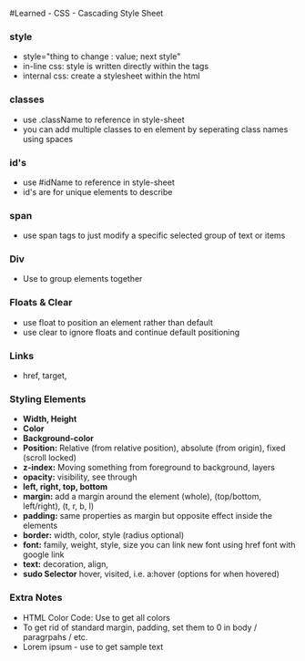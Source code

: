 #Learned - CSS - Cascading Style Sheet


### style

* style="thing to change : value; next style"
* in-line css: style is written directly within the tags
* internal css: create a stylesheet within the html

### classes

* use .className to reference in style-sheet
* you can add multiple classes to en element by seperating class names using spaces

### id's

* use #idName to reference in style-sheet
* id's are for unique elements to describe

### span

* use span tags to just modify a specific selected group of text or items

### Div

* Use to group elements together

### Floats & Clear

* use float to position an element rather than default
* use clear to ignore floats and continue default positioning

### Links

* href, target, 

### Styling Elements

* **Width, Height**
* **Color** 
* **Background-color**
* **Position:** Relative (from relative position), absolute (from origin), fixed (scroll locked)
* **z-index:** Moving something from foreground to background, layers
* **opacity:** visibility, see through
* **left, right, top, bottom** 
* **margin:** add a margin around the element (whole), (top/bottom, left/right), (t, r, b, l)
* **padding:** same properties as margin but opposite effect inside the elements
* **border:** width, color, style (radius optional)
* **font:** family, weight, style, size you can link new font using href font with google link
* **text:** decoration, align, 
* **sudo Selector**  hover, visited, i.e. a:hover (options for when hovered)

### Extra Notes

* HTML Color Code: Use to get all colors
* To get rid of standard margin, padding, set them to 0 in body / paragrpahs / etc.
* Lorem ipsum - use to get sample text 